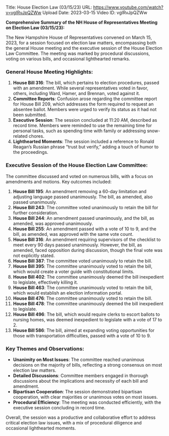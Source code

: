 Title: House Election Law (03/15/23)
URL: https://www.youtube.com/watch?v=vgIRvJpQZWw
Upload Date: 2023-03-15
Video ID: vgIRvJpQZWw

**Comprehensive Summary of the NH House of Representatives Meeting on Election Law (03/15/23):**

The New Hampshire House of Representatives convened on March 15, 2023, for a session focused on election law matters, encompassing both the general House meeting and the executive session of the House Election Law Committee. The meeting was marked by procedural discussions, voting on various bills, and occasional lighthearted remarks.

### **General House Meeting Highlights:**
1. **House Bill 316**: The bill, which pertains to election procedures, passed with an amendment. While several representatives voted in favor, others, including Ward, Hamer, and Brennan, voted against it.
2. **Committee Reports**: Confusion arose regarding the committee report for House Bill 209, which addresses the form required to request an absentee ballot. Members were urged to verify its status as it had not been submitted.
3. **Executive Session**: The session concluded at 11:20 AM, described as record time. Members were reminded to use the remaining time for personal tasks, such as spending time with family or addressing snow-related chores.
4. **Lighthearted Moments**: The session included a reference to Ronald Reagan’s Russian phrase “trust but verify,” adding a touch of humor to the proceedings.

### **Executive Session of the House Election Law Committee:**
The committee discussed and voted on numerous bills, with a focus on amendments and motions. Key outcomes included:

1. **House Bill 195**: An amendment removing a 60-day limitation and adjusting language passed unanimously. The bill, as amended, also passed unanimously.
2. **House Bill 243**: The committee voted unanimously to retain the bill for further consideration.
3. **House Bill 244**: An amendment passed unanimously, and the bill, as amended, was approved unanimously.
4. **House Bill 255**: An amendment passed with a vote of 10 to 9, and the bill, as amended, was approved with the same vote count.
5. **House Bill 316**: An amendment requiring supervisors of the checklist to meet every 90 days passed unanimously. However, the bill, as amended, faced opposition during discussion, though the final vote was not explicitly stated.
6. **House Bill 387**: The committee voted unanimously to retain the bill.
7. **House Bill 395**: The committee unanimously voted to retain the bill, which would create a voter guide with constitutional limits.
8. **House Bill 402**: The committee unanimously deemed the bill inexpedient to legislate, effectively killing it.
9. **House Bill 463**: The committee unanimously voted to retain the bill, which would establish an election information portal.
10. **House Bill 476**: The committee unanimously voted to retain the bill.
11. **House Bill 478**: The committee unanimously deemed the bill inexpedient to legislate.
12. **House Bill 496**: The bill, which would require clerks to escort ballots to nursing homes, was deemed inexpedient to legislate with a vote of 17 to 2.
13. **House Bill 586**: The bill, aimed at expanding voting opportunities for those with transportation difficulties, passed with a vote of 10 to 9.

### **Key Themes and Observations:**
- **Unanimity on Most Issues**: The committee reached unanimous decisions on the majority of bills, reflecting a strong consensus on most election law matters.
- **Detailed Discussions**: Committee members engaged in thorough discussions about the implications and necessity of each bill and amendment.
- **Bipartisan Cooperation**: The session demonstrated bipartisan cooperation, with clear majorities or unanimous votes on most issues.
- **Procedural Efficiency**: The meeting was conducted efficiently, with the executive session concluding in record time.

Overall, the session was a productive and collaborative effort to address critical election law issues, with a mix of procedural diligence and occasional lighthearted moments.